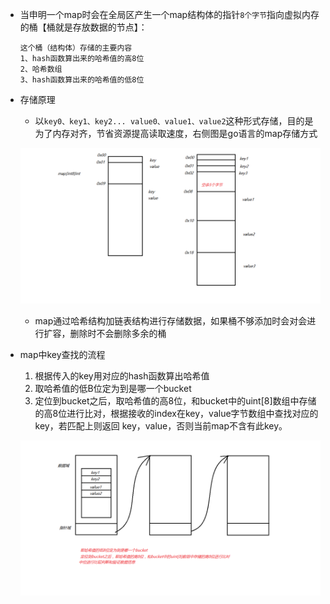 + 当申明一个map时会在全局区产生一个map结构体的指针`8个字节`指向虚拟内存的桶【桶就是存放数据的节点】：

  ```
  这个桶（结构体）存储的主要内容
  1、hash函数算出来的哈希值的高8位
  2、哈希数组
  3、hash函数算出来的哈希值的低8位
  ```

+ 存储原理

  + 以`key0、key1、key2... value0、value1、value2`这种形式存储，目的是为了内存对齐，节省资源提高读取速度，右侧图是go语言的map存储方式

  ![01map中桶的内存存储结构](./img\01map中桶的内存存储结构.png)

  + map通过哈希结构加链表结构进行存储数据，如果桶不够添加时会对会进行扩容，删除时不会删除多余的桶

+ map中key查找的流程

  1. 根据传入的key用对应的hash函数算出哈希值
  2. 取哈希值的低B位定为到是哪一个bucket
  3. 定位到bucket之后，取哈希值的高8位，和bucket中的uint[8]数组中存储的高8位进行比对，根据接收的index在key，value字节数组中查找对应的key，若匹配上则返回 key，value，否则当前map不含有此key。

  ![02map存储结构](./img/02map存储结构.png)





